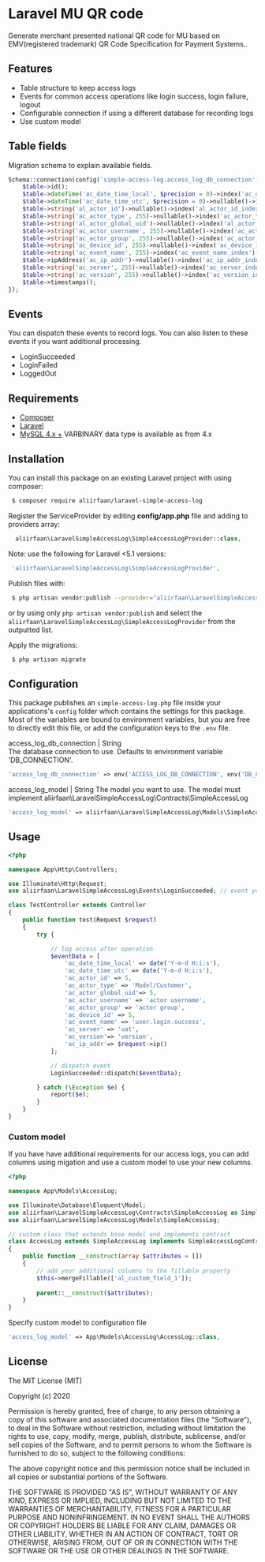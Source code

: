 # Laravel MU QR code

Generate merchant presented national QR code for MU based on EMV(registered trademark) QR Code Specification for Payment Systems..

## Features
* Table structure to keep access logs
* Events for common access operations like login success, login failure, logout
* Configurable connection if using a different database for recording logs
* Use custom model

## Table fields
Migration schema to explain available fields.

```php
Schema::connection(config('simple-access-log.access_log_db_connection'))->create('lsac_access_logs', function (Blueprint $table) {
    $table->id();
    $table->dateTime('ac_date_time_local', $precision = 0)->index('ac_date_time_local_index')->comment('Timestamp in local timezone.');
    $table->dateTime('ac_date_time_utc', $precision = 0)->nullable()->index('ac_date_time_utc_index');
    $table->string('al_actor_id')->nullable()->index('al_actor_id_index')->comment('User id in application. Can be null in cases where an action is performed programmatically.');
    $table->string('ac_actor_type', 255)->nullable()->index('ac_actor_type_index')->comment('Actor type in application. Useful if you are logging multiple types of users. Example: admin, user, guest');
    $table->string('al_actor_global_uid')->nullable()->index('al_actor_global_uid_index')->comment('User id if using a single sign on facility.');
    $table->string('ac_actor_username', 255)->nullable()->index('ac_actor_username_index')->comment('Username in application.');
    $table->string('ac_actor_group', 255)->nullable()->index('ac_actor_group_index')->comment('User role/group in application.');
    $table->string('ac_device_id', 255)->nullable()->index('ac_device_id_index')->comment('Device identifier.');
    $table->string('ac_event_name', 255)->index('ac_event_name_index')->comment('Common name for the event that can be used to filter down to similar events. Example: user.login.success, user.login.failure, user.logout');
    $table->ipAddress('ac_ip_addr')->nullable()->index('ac_ip_addr_index');
    $table->string('ac_server', 255)->nullable()->index('ac_server_index')->comment('Server ids or names, server location. Example: uat, production, testing, 192.168.2.10');
    $table->string('ac_version', 255)->nullable()->index('ac_version_index')->comment('Version of the code/release that is sending the events.');
    $table->timestamps();
});
```
## Events
You can dispatch these events to record logs. You can also listen to these events if you want additional processing.
* LoginSucceeded
* LoginFailed
* LoggedOut

## Requirements

* [Composer](https://getcomposer.org/)
* [Laravel](http://laravel.com/)
* [MySQL 4.x +](https://www.mysql.com/) VARBINARY data type is available as from 4.x

## Installation

You can install this package on an existing Laravel project with using composer:

```bash
 $ composer require aliirfaan/laravel-simple-access-log
```

Register the ServiceProvider by editing **config/app.php** file and adding to providers array:

```php
  aliirfaan\LaravelSimpleAccessLog\SimpleAccessLogProvider::class,
```

Note: use the following for Laravel <5.1 versions:

```php
 'aliirfaan\LaravelSimpleAccessLog\SimpleAccessLogProvider',
```

Publish files with:

```bash
 $ php artisan vendor:publish --provider="aliirfaan\LaravelSimpleAccessLog\SimpleAccessLogProvider"
```

or by using only `php artisan vendor:publish` and select the `aliirfaan\LaravelSimpleAccessLog\SimpleAccessLogProvider` from the outputted list.

Apply the migrations:

```bash
 $ php artisan migrate
 ```

 ## Configuration

This package publishes an `simple-access-log.php` file inside your applications's `config` folder which contains the settings for this package. Most of the variables are bound to environment variables, but you are free to directly edit this file, or add the configuration keys to the `.env` file.

access_log_db_connection | String  
The database connection to use. Defaults to environment variable 'DB_CONNECTION'.

```php
'access_log_db_connection' => env('ACCESS_LOG_DB_CONNECTION', env('DB_CONNECTION'))
```
access_log_model | String
The model you want to use. The model must implement aliirfaan\LaravelSimpleAccessLog\Contracts\SimpleAccessLog

```php
'access_log_model' => aliirfaan\LaravelSimpleAccessLog\Models\SimpleAccessLog::class,
```
## Usage

```php
<?php

namespace App\Http\Controllers;

use Illuminate\Http\Request;
use aliirfaan\LaravelSimpleAccessLog\Events\LoginSucceeded; // event you want to dispatch

class TestController extends Controller
{
    public function test(Request $request)
    {
        try {

            // log access after operation
            $eventData = [
                'ac_date_time_local' => date('Y-m-d H:i:s'),
                'ac_date_time_utc' => date('Y-m-d H:i:s'),
                'ac_actor_id' => 5,
                'ac_actor_type' => 'Model/Customer',
                'ac_actor_global_uid'=> 5,
                'ac_actor_username' => 'actor username',
                'ac_actor_group' => 'actor group',
                'ac_device_id' => 5,
                'ac_event_name' => 'user.login.success',
                'ac_server' => 'uat',
                'ac_version'=> 'version',
                'ac_ip_addr'=> $request->ip()
            ];

            // dispatch event
            LoginSucceeded::dispatch($eventData);

        } catch (\Exception $e) {
            report($e);
        }
    }
}
```

### Custom model

If you have have additional requirements for our access logs, you can add columns using migation and use a custom model to use your new columns.

```php
<?php

namespace App\Models\AccessLog;

use Illuminate\Database\Eloquent\Model;
use aliirfaan\LaravelSimpleAccessLog\Contracts\SimpleAccessLog as SimpleAccessLogContract;
use aliirfaan\LaravelSimpleAccessLog\Models\SimpleAccessLog;

// custom class that extends base model and implements contract
class AccessLog extends SimpleAccessLog implements SimpleAccessLogContract
{
    public function __construct(array $attributes = [])
    {
        // add your additional columns to the fillable property
        $this->mergeFillable(['al_custom_field_1']);
        
        parent::__construct($attributes);
    }
}
```

Specify custom model to configuration file
```php
'access_log_model' => App\Models\AccessLog\AccessLog::class,
```

## License

The MIT License (MIT)

Copyright (c) 2020

Permission is hereby granted, free of charge, to any person obtaining a copy
of this software and associated documentation files (the "Software"), to deal
in the Software without restriction, including without limitation the rights
to use, copy, modify, merge, publish, distribute, sublicense, and/or sell
copies of the Software, and to permit persons to whom the Software is
furnished to do so, subject to the following conditions:

The above copyright notice and this permission notice shall be included in all
copies or substantial portions of the Software.

THE SOFTWARE IS PROVIDED "AS IS", WITHOUT WARRANTY OF ANY KIND, EXPRESS OR
IMPLIED, INCLUDING BUT NOT LIMITED TO THE WARRANTIES OF MERCHANTABILITY,
FITNESS FOR A PARTICULAR PURPOSE AND NONINFRINGEMENT. IN NO EVENT SHALL THE
AUTHORS OR COPYRIGHT HOLDERS BE LIABLE FOR ANY CLAIM, DAMAGES OR OTHER
LIABILITY, WHETHER IN AN ACTION OF CONTRACT, TORT OR OTHERWISE, ARISING FROM,
OUT OF OR IN CONNECTION WITH THE SOFTWARE OR THE USE OR OTHER DEALINGS IN THE
SOFTWARE.